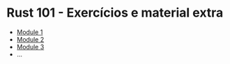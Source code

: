 # Rust 101 - Exercícios e material extra

- [Module 1](./Modulo1-Introdução/README.md) 
- [Module 2](./Modulo2-Fundamentos%20da%20Programação/README.md) 
- [Module 3](./Modulo3-Variáveis/README.md) 
- ...